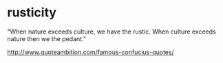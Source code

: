 # rusticity
"When nature exceeds culture, we have the rustic. When culture exceeds nature then we the pedant."

http://www.quoteambition.com/famous-confucius-quotes/
